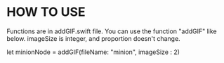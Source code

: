 # HOW TO USE

Functions are in addGIF.swift file.
You can use the function "addGIF" like below. imageSize is integer, and proportion doesn't change.
        
let minionNode = addGIF(fileName: "minion", imageSize : 2)

